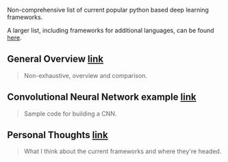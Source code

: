 Non-comprehensive list of current popular python based deep learning frameworks.

A larger list, including frameworks for additional languages, can be found [here]( https://handong1587.github.io/deep_learning/2015/10/09/dl-frameworks.html).

## General Overview [link](./overview)
> Non-exhaustive, overview and comparison.

## Convolutional Neural Network example [link](./cnn_example)
> Sample code for building a CNN.

## Personal Thoughts [link](./personal_thoughts)
> What I think about the current frameworks and where they're headed.
